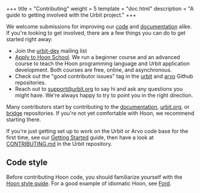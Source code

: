 +++
title = "Contributing"
weight = 5
template = "doc.html"
description = "A guide to getting involved with the Urbit project."
+++

We welcome submissions for improving our [code](https://github.com/urbit/urbit/) and [documentation](https://github.com/urbit/docs/) alike. If you're looking to get involved, there are a few things you can do to get started right away:

- Join the [urbit-dev](https://groups.google.com/a/urbit.org/forum/#!forum/dev) mailing list
- [Apply to Hoon School](https://urbit.org/hoonschool/). We run a beginner course and an advanced course to teach the Hoon programming language and Urbit application development. Both courses are free, online, and asynchronous.
- Check out the "good contributor issues" tag in the [urbit](https://github.com/urbit/urbit/labels/good%20contributor%20issue) and [arvo](https://github.com/urbit/arvo/issues?q=is%3Aopen+is%3Aissue+label%3A%22good+contributor+issue%22) Github repositories.
- Reach out to [support@urbit.org](mailto:support@urbit.org) to say hi and ask any questions you might have. We're always happy to try to point you in the right direction.

Many contributors start by contributing to the [documentation](https://github.com/urbit/docs), [urbit.org](https://github.com/urbit/urbit.org), or [bridge](https://github.com/urbit/bridge) repositories. If you're not yet comfortable with Hoon, we recommend starting there.

If you're just getting set up to work on the Urbit or Arvo code base for the first time, see our [Getting Started](@/docs/getting-started/_index.md) guide, then have a look at [CONTRIBUTING.md](https://github.com/urbit/urbit/blob/master/CONTRIBUTING.md) in the Urbit repository.

## Code style

Before contributing Hoon code, you should familiarize yourself with the [Hoon style guide](@/docs/learn/hoon/style.md). For a good example of idiomatic Hoon, see [Ford](https://github.com/urbit/arvo/blob/master/sys/vane/ford.hoon).
